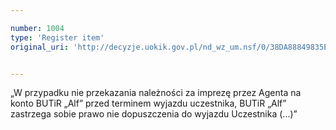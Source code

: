 ```yaml
---

number: 1004
type: 'Register item'
original_uri: 'http://decyzje.uokik.gov.pl/nd_wz_um.nsf/0/38DA88849835EA4CC12572DD00329798?OpenDocument'


---
```


„W przypadku nie przekazania należności za imprezę przez Agenta na konto BUTiR „Alf” przed terminem wyjazdu uczestnika, BUTiR „Alf” zastrzega sobie prawo nie dopuszczenia do wyjazdu Uczestnika (...)”
